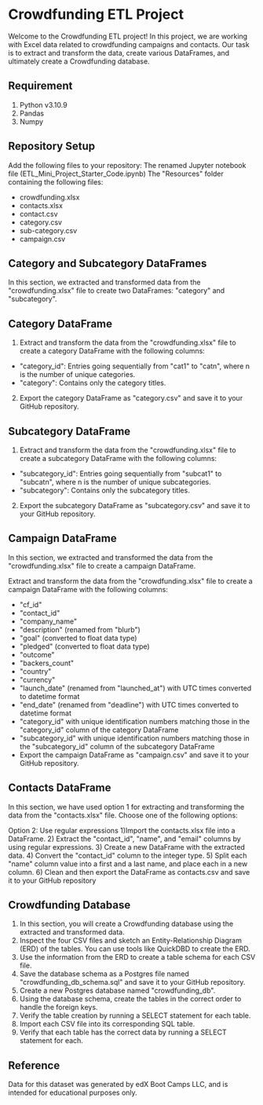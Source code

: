 # Crowdfunding ETL Project
Welcome to the Crowdfunding ETL project! In this project, we are working with Excel data related to crowdfunding campaigns and contacts. Our task is to extract and transform the data, create various DataFrames, and ultimately create a Crowdfunding database.

## Requirement
1) Python v3.10.9
2) Pandas 
3) Numpy


## Repository Setup
Add the following files to your repository:
The renamed Jupyter notebook file (ETL_Mini_Project_Starter_Code.ipynb)
The "Resources" folder containing the following files:
* crowdfunding.xlsx
* contacts.xlsx
* contact.csv
* category.csv
* sub-category.csv 
* campaign.csv

## Category and Subcategory DataFrames
In this section, we extracted and transformed data from the "crowdfunding.xlsx" file to create two DataFrames: "category" and "subcategory".

## Category DataFrame
1) Extract and transform the data from the "crowdfunding.xlsx" file to create a category DataFrame with the following columns:
* "category_id": Entries going sequentially from "cat1" to "catn", where n is the number of unique categories.
* "category": Contains only the category titles.
2) Export the category DataFrame as "category.csv" and save it to your GitHub repository.

## Subcategory DataFrame
1) Extract and transform the data from the "crowdfunding.xlsx" file to create a subcategory DataFrame with the following columns:
* "subcategory_id": Entries going sequentially from "subcat1" to "subcatn", where n is the number of unique subcategories.
* "subcategory": Contains only the subcategory titles.
2) Export the subcategory DataFrame as "subcategory.csv" and save it to your GitHub repository.

## Campaign DataFrame
In this section, we extracted and transformed the data from the "crowdfunding.xlsx" file to create a campaign DataFrame.

Extract and transform the data from the "crowdfunding.xlsx" file to create a campaign DataFrame with the following columns:
* "cf_id"
* "contact_id"
* "company_name"
* "description" (renamed from "blurb")
* "goal" (converted to float data type)
* "pledged" (converted to float data type)
* "outcome"
* "backers_count"
* "country"
* "currency"
* "launch_date" (renamed from "launched_at") with UTC times converted to datetime format
* "end_date" (renamed from "deadline") with UTC times converted to datetime format
* "category_id" with unique identification numbers matching those in the "category_id" column of the category DataFrame
* "subcategory_id" with unique identification numbers matching those in the "subcategory_id" column of the subcategory DataFrame
* Export the campaign DataFrame as "campaign.csv" and save it to your GitHub repository.

## Contacts DataFrame
In this section, we have used option 1 for extracting and transforming the data from the "contacts.xlsx" file. Choose one of the following options:

Option 2: Use regular expressions
1)Import the contacts.xlsx file into a DataFrame.
2) Extract the "contact_id", "name", and "email" columns by using regular expressions.
3) Create a new DataFrame with the extracted data.
4) Convert the "contact_id" column to the integer type.
5) Split each "name" column value into a first and a last name, and place each in a new column.
6) Clean and then export the DataFrame as contacts.csv and save it to your GitHub repository


## Crowdfunding Database
1) In this section, you will create a Crowdfunding database using the extracted and transformed data.
2) Inspect the four CSV files and sketch an Entity-Relationship Diagram (ERD) of the tables. You can use tools like QuickDBD to create the ERD.
3) Use the information from the ERD to create a table schema for each CSV file.
4) Save the database schema as a Postgres file named "crowdfunding_db_schema.sql" and save it to your GitHub repository.
5) Create a new Postgres database named "crowdfunding_db".
6) Using the database schema, create the tables in the correct order to handle the foreign keys.
7) Verify the table creation by running a SELECT statement for each table.
8) Import each CSV file into its corresponding SQL table.
9) Verify that each table has the correct data by running a SELECT statement for each.

## Reference
Data for this dataset was generated by edX Boot Camps LLC, and is intended for educational purposes only.

